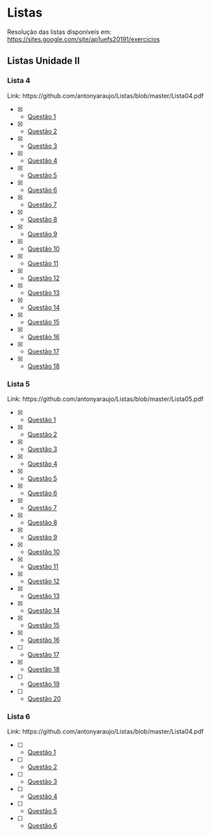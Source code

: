 # Listas

Resolução das listas disponíveis em: https://sites.google.com/site/ap1uefs20191/exercicios

<h2> Listas Unidade II </h2>

<h3>Lista 4 </h3>
Link: https://github.com/antonyaraujo/Listas/blob/master/Lista04.pdf

- [X] - <a href="https://github.com/antonyaraujo/Listas/blob/master/Lista04/Questao1.py">Questão 1</a>
- [X] - <a href="https://github.com/antonyaraujo/Listas/blob/master/Lista04/Questao2.py">Questão 2</a>
- [X] - <a href="https://github.com/antonyaraujo/Listas/blob/master/Lista04/Questao3.py">Questão 3</a>
- [X] - <a href="https://github.com/antonyaraujo/Listas/blob/master/Lista04/Questao4.py">Questão 4</a>
- [X] - <a href="https://github.com/antonyaraujo/Listas/blob/master/Lista04/Questao5.py">Questão 5</a>
- [X] - <a href="https://github.com/antonyaraujo/Listas/blob/master/Lista04/Questao6.py">Questão 6</a>
- [X] - <a href="https://github.com/antonyaraujo/Listas/blob/master/Lista04/Questao7.py">Questão 7</a>
- [X] - <a href="https://github.com/antonyaraujo/Listas/blob/master/Lista04/Questao8.py">Questão 8</a>
- [X] - <a href="https://github.com/antonyaraujo/Listas/blob/master/Lista04/Questao9.py">Questão 9</a>
- [X] - <a href="https://github.com/antonyaraujo/Listas/blob/master/Lista04/Questao10.py">Questão 10</a>
- [X] - <a href="https://github.com/antonyaraujo/Listas/blob/master/Lista04/Questao11.py">Questão 11</a>
- [X] - <a href="https://github.com/antonyaraujo/Listas/blob/master/Lista04/Questao12.py">Questão 12</a>
- [X] - <a href="https://github.com/antonyaraujo/Listas/blob/master/Lista04/Questao13.py">Questão 13</a>
- [X] - <a href="https://github.com/antonyaraujo/Listas/blob/master/Lista04/Questao14.py">Questão 14</a>
- [X] - <a href="https://github.com/antonyaraujo/Listas/blob/master/Lista04/Questao15.py">Questão 15</a>
- [X] - <a href="https://github.com/antonyaraujo/Listas/blob/master/Lista04/Questao16.py">Questão 16</a>
- [X] - <a href="https://github.com/antonyaraujo/Listas/blob/master/Lista04/Questao17.py">Questão 17</a>
- [X] - <a href="https://github.com/antonyaraujo/Listas/blob/master/Lista04/Questao18.py">Questão 18</a>

<h3>Lista 5 </h3>
Link: https://github.com/antonyaraujo/Listas/blob/master/Lista05.pdf

- [X] - <a href="https://github.com/antonyaraujo/Listas/blob/master/Lista05/Questao1.py">Questão 1</a>
- [X] - <a href="https://github.com/antonyaraujo/Listas/blob/master/Lista05/Questao2.py">Questão 2</a>
- [X] - <a href="https://github.com/antonyaraujo/Listas/blob/master/Lista05/Questao3.py">Questão 3</a>
- [X] - <a href="https://github.com/antonyaraujo/Listas/blob/master/Lista05/Questao4.py">Questão 4</a>
- [X] - <a href="https://github.com/antonyaraujo/Listas/blob/master/Lista05/Questao5.py">Questão 5</a>
- [X] - <a href="https://github.com/antonyaraujo/Listas/blob/master/Lista05/Questao6.py">Questão 6</a>
- [X] - <a href="https://github.com/antonyaraujo/Listas/blob/master/Lista05/Questao7.py">Questão 7</a>
- [X] - <a href="https://github.com/antonyaraujo/Listas/blob/master/Lista05/Questao8.py">Questão 8</a>
- [X] - <a href="https://github.com/antonyaraujo/Listas/blob/master/Lista05/Questao9.py">Questão 9</a>
- [X] - <a href="https://github.com/antonyaraujo/Listas/blob/master/Lista05/Questao10.py">Questão 10</a>
- [X] - <a href="https://github.com/antonyaraujo/Listas/blob/master/Lista05/Questao11.py">Questão 11</a>
- [X] - <a href="https://github.com/antonyaraujo/Listas/blob/master/Lista05/Questao12.py">Questão 12</a>
- [X] - <a href="https://github.com/antonyaraujo/Listas/blob/master/Lista05/Questao13.py">Questão 13</a>
- [X] - <a href="https://github.com/antonyaraujo/Listas/blob/master/Lista05/Questao14.py">Questão 14</a>
- [X] - <a href="https://github.com/antonyaraujo/Listas/blob/master/Lista05/Questao15.py">Questão 15</a>
- [X] - <a href="https://github.com/antonyaraujo/Listas/blob/master/Lista05/Questao16.py">Questão 16</a>
- [ ] - <a href="https://github.com/antonyaraujo/Listas/blob/master/Lista05/Questao17.py">Questão 17</a>
- [X] - <a href="https://github.com/antonyaraujo/Listas/blob/master/Lista05/Questao18.py">Questão 18</a>
- [ ] - <a href="https://github.com/antonyaraujo/Listas/blob/master/Lista05/Questao19.py">Questão 19</a>
- [ ] - <a href="https://github.com/antonyaraujo/Listas/blob/master/Lista05/Questao20.py">Questão 20</a>

<h3>Lista 6 </h3>
Link: https://github.com/antonyaraujo/Listas/blob/master/Lista04.pdf

- [ ] - <a href="https://github.com/antonyaraujo/Listas/blob/master/Lista06/Questao1.py">Questão 1</a>
- [ ] - <a href="https://github.com/antonyaraujo/Listas/blob/master/Lista06/Questao2.py">Questão 2</a>
- [ ] - <a href="https://github.com/antonyaraujo/Listas/blob/master/Lista06/Questao3.py">Questão 3</a>
- [ ] - <a href="https://github.com/antonyaraujo/Listas/blob/master/Lista06/Questao4.py">Questão 4</a>
- [ ] - <a href="https://github.com/antonyaraujo/Listas/blob/master/Lista06/Questao5.py">Questão 5</a>
- [ ] - <a href="https://github.com/antonyaraujo/Listas/blob/master/Lista06/Questao6.py">Questão 6</a>
